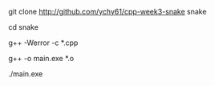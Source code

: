 git clone http://github.com/ychy61/cpp-week3-snake snake

cd snake

g++ -Werror -c *.cpp

g++ -o main.exe *.o

./main.exe
